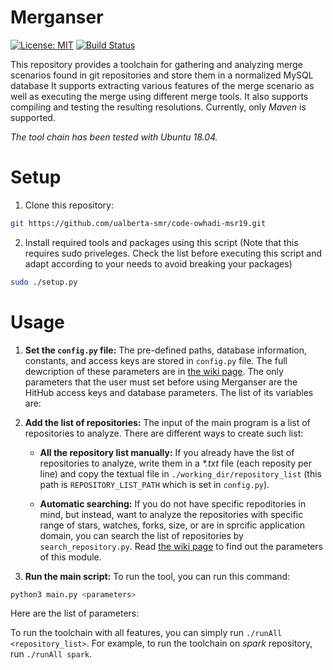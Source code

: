 
# Merganser

 [![License: MIT](https://img.shields.io/badge/License-MIT-blue.svg)](https://opensource.org/licenses/MIT) 
 [![Build Status](https://travis-ci.com/ualberta-smr/merganser.svg?token=hjqcPpPsw5pg2YPrs9sB&branch=master)](https://travis-ci.com/ualberta-smr/Merge-Excavator)

This repository provides a toolchain for gathering and analyzing merge scenarios found in git repositories and store them in a normalized MySQL database It supports extracting various features of the merge scenario as well as executing the merge using different merge tools. It also supports compiling and testing the resulting resolutions. Currently, only _Maven_ is supported.

_The tool chain has been tested with Ubuntu 18.04._

# Setup
1. Clone this repository:
```bash
git https://github.com/ualberta-smr/code-owhadi-msr19.git
```

2. Install required tools and packages using this script (Note that this requires sudo priveleges. 
Check the list before executing this script and adapt according to your needs to avoid breaking your packages)
```bash
sudo ./setup.py
``` 

# Usage 

1. **Set the `config.py` file:** The pre-defined paths, database information, constants, and access keys are stored in  `config.py` file. The full dewcription of these parameters are in [the wiki page](https://github.com/ualberta-smr/merganser/wiki/Parameters-in-config.py). The only parameters that the user must set before using Merganser are the HitHub access keys and database parameters.
The list of its variables are:

2. **Add the list of repositories:** The input of the main program is a list of repositories to analyze. There are different ways to create such list:

    * **All the repository list manually:** If you already have the list of repositories to analyze, write them in a *\*.txt* file (each reposity per line) and copy the textual file in `./working_dir/repository_list` (this path is `REPOSITORY_LIST_PATH`  which is set in `config.py`).

    * **Automatic searching:** If you do not have specific repoditories in mind, but instead, want to analyze the repositories with specific range of stars, watches, forks, size, or are in sprcific application domain, you can search the list of repositories by `search_repository.py`. Read [the wiki page](https://github.com/ualberta-smr/merganser/wiki/Search-for-Repositories) to find out the parameters of this module.
    

3. **Run the main script:** To run the tool, you can run this command:

```bash
python3 main.py <parameters>  
```    
Here are the list of parameters:
[](https://github.com/ualberta-smr/merganser/wiki/Running-the-Merganser)


To run the toolchain with all features, you can simply run `./runAll <repository_list>`. For example, to run the toolchain
on _spark_ repository, run `./runAll spark`.

